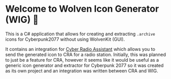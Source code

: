 # Welcome to Wolven Icon Generator (WIG) 🤖
This is a C# application that allows for creating and extracting `.archive` icons for Cyberpunk2077 without using WolvenKit (GUI).

It contains an integration for [Cyber Radio Assistant](https://github.com/ethan-hann/CyberRadio-Assistant) which allows you to send the generated icon to CRA for a radio station. Initially, this was planned to just be a feature for CRA, however it seems like it would be useful as a generic icon generator and extractor for Cyberpunk 2077 so it was created as its own project and an integration was written between CRA and WIG.
